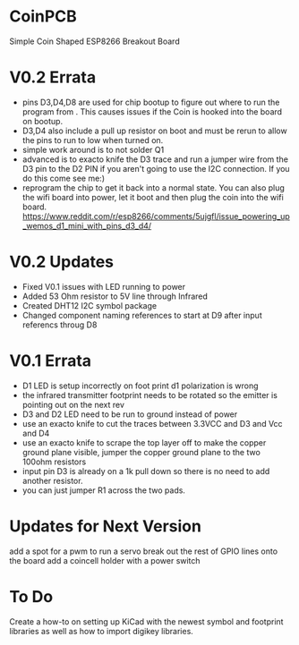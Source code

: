# CoinPCB
Simple Coin Shaped ESP8266 Breakout Board
# V0.2 Errata
 * pins D3,D4,D8 are used for chip bootup to figure out where to run the program from . This causes issues if the Coin is hooked into the board on bootup. 
 * D3,D4 also include a pull up resistor on boot and must be rerun to allow the pins to run to low when turned on.
 * simple work around is to not solder Q1
 * advanced is to exacto knife the D3 trace and run a jumper wire from the D3 pin to the D2 PIN if you aren't going to use the I2C connection. If you do this come see me:)
 * reprogram the chip to get it back into a normal state. You can also plug the wifi board into power, let it boot and then plug the coin into the wifi board.
 https://www.reddit.com/r/esp8266/comments/5ujgfl/issue_powering_up_wemos_d1_mini_with_pins_d3_d4/

# V0.2 Updates
 * Fixed V0.1 issues with LED running to power
 * Added 53 Ohm resistor to 5V line through Infrared
 * Created DHT12 I2C symbol package
 * Changed component naming references to start at D9 after input referencs throug D8
# V0.1 Errata

* D1 LED is setup incorrectly on foot print d1 polarization is wrong  
* the infrared transmitter footprint needs to be rotated so the emitter is pointing out on the next rev  
* D3 and D2 LED need to be run to ground instead of power  
* use an exacto knife to cut the traces between 3.3VCC and D3 and Vcc and D4
* use an exacto knife to scrape the top layer off to make the copper ground plane visible, jumper the copper ground plane to the two 100ohm resistors  
* input pin D3 is already on a 1k pull down so there is no need to add another resistor. 
* you can just jumper R1 across the two pads.

 
# Updates for Next Version
add a spot for a pwm to run a servo
break out the rest of GPIO lines onto the board
add a coincell holder with a power switch

# To Do
Create a how-to on setting up KiCad with the newest symbol and footprint libraries as well as how to import digikey libraries.
